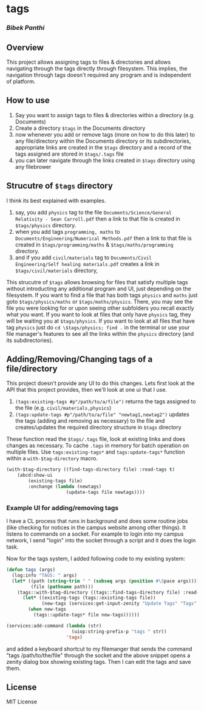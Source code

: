 # tags
### _Bibek Panthi <bpanthi977 at gmail dot com>_

## Overview
This project allows assigning tags to files & directories and allows navigating through the tags directly through filesystem.
This implies, the navigation through tags doesn't required any program and is independent of platform.

## How to use
1. Say you want to assign tags to files & directories within a directory (e.g. Documents)
2. Create a directory `$tags` in the Documents directory 
3. now whenever you add or remove tags (more on how to do this later) to any file/directory within the Documents directory or its subdirectories, appropriate links are created in the `$tags` directory and a record of the tags assigned are stored in `$tags/.tags` file
4. you can later navigate through the links created in `$tags` directory using any filebrower 

## Strucutre of `$tags` directory 
I think its best explained with examples. 

1. say, you add `physics` tag to the file `Documents/Science/General Relativity - Sean Carroll.pdf` then a link to that file is created in `$tags/physics` directory. 
2. when you add tags `programming, maths` to `Documents/Engineering/Numerical Methods.pdf` then a link to that file is created in `$tags/programming/maths` & `$tags/maths/programming` directory. 
3. and if you add `civil/materials` tag to `Documents/Civil Engineering/Self healing materials.pdf` creates a link in `$tags/civil/materials` directory,

This strucutre of `$tags` allows browsing for files that satisfy multiple tags without introducting any additional program and UI, just depending on the filesystem. If you want to find a file that has both tags `physics` and `maths` just goto `$tags/physics/maths` or `$tags/maths/physics`. There, you may see the file you were looking for or upon seeing other subfolders you recall exactly what you want. If you want to look at files that only have `physics` tag, they will be waiting you at `$tags/physics`. If you want to look at all files that have tag `physics` just do `cd \$tags/physics; find .` in the terminal or use your file manager's features to see all the links within the `physics` directory (and its subdirectories). 

## Adding/Removing/Changing tags of a file/directory
This project doesn't provide any UI to do this changes. Lets first look at the API that this project provides, then we'll look at one ui that I use.


1. `(tags:existing-tags #p"/path/to/a/file")` returns the tags assigned to the file (e.g. `civil/materials,physics`)
2. `(tags:update-tags #p"/path/to/a/file" "newtag1,newtag2")` updates the tags (adding and removing as necessary) to the file and creates/updates the required directory structure in `$tags` directory

These function read the `$tags/.tags` file, look at existing links and does changes as necessary. To cache `.tags` in memory for batch operation on multiple files. Use `tags:existing-tags*` and `tags:update-tags*` function within a `with-$tag-directory` macro. 

```lisp
(with-$tag-directory ((find-tags-directory file) :read-tags t)
    (abcd:show-ui
        (existing-tags file)
        :onchange (lambda (newtags)
                      (update-tags file newtags))))
``` 

### Example UI for adding/removing tags
I have a CL process that runs in background and does some routine jobs (like checking for notices in the campus website among other things). It listens to commands on a socket. For example to login into my campus network, I send "login" into the socket through a script and it does the login task.

Now for the tags system, I added following code to my existing system:

```lisp
(defun tags (args)
  (log:info "TAGS: " args)
  (let* ((path (string-trim " " (subseq args (position #\Space args))))
         (file (pathname path)))
    (tags::with-$tag-directory ((tags::find-tags-directory file) :read-tags t)
      (let* ((existing-tags (tags::existing-tags file))
             (new-tags (services:get-input-zenity "Update Tags" "Tags" existing-tags)))
        (when new-tags
          (tags::update-tags* file new-tags))))))

(services:add-command (lambda (str)
                        (uiop:string-prefix-p "tags " str))
                      'tags)
```

and added a keyboard shortcut to my filemanger that sends the command "tags /path/to/the/file" through the socket and the above snippet opens a zenity dialog box showing existing tags. Then I can edit the tags and save them. 

## License

MIT License

